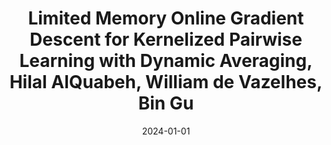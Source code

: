 ---
title: "Limited Memory Online Gradient Descent for Kernelized Pairwise Learning with Dynamic Averaging, Hilal AlQuabeh, **William de Vazelhes**, Bin Gu"
collection: publications
permalink: /publication/aaaibis
venue: 'AAAI'
date: 2024-01-01
---